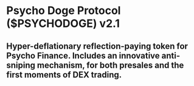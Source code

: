 # Psycho Doge Protocol ($PSYCHODOGE) v2.1
## Hyper-deflationary reflection-paying token for Psycho Finance. Includes an innovative anti-sniping mechanism, for both presales and the first moments of DEX trading.
